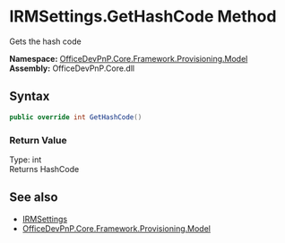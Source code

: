 # IRMSettings.GetHashCode Method  
 Gets the hash code   

**Namespace:** [OfficeDevPnP.Core.Framework.Provisioning.Model](OfficeDevPnP.Core.Framework.Provisioning.Model.md)  
**Assembly:** OfficeDevPnP.Core.dll  
## Syntax
```C#
public override int GetHashCode()
```
### Return Value
Type: int  
Returns HashCode  


## See also
- [IRMSettings](OfficeDevPnP.Core.Framework.Provisioning.Model.IRMSettings.md) 
- [OfficeDevPnP.Core.Framework.Provisioning.Model](OfficeDevPnP.Core.Framework.Provisioning.Model.md) 
